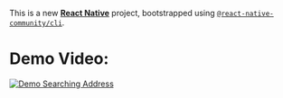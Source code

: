 This is a new [**React Native**](https://reactnative.dev) project, bootstrapped using [`@react-native-community/cli`](https://github.com/react-native-community/cli).

# Demo Video: 
[![Demo Searching Address](![image](https://github.com/user-attachments/assets/7b017231-d90c-4af7-beed-a4ed904442fc)
)](https://youtu.be/7-obd6i3eBo)


